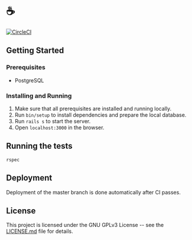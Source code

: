 # ☕️
[![CircleCI](https://circleci.com/gh/jamescmartinez/coffee.svg?style=svg)](https://circleci.com/gh/jamescmartinez/coffee)

## Getting Started

### Prerequisites

* PostgreSQL

### Installing and Running

1. Make sure that all prerequisites are installed and running locally.
1. Run `bin/setup` to install dependencies and prepare the local database.
1. Run `rails s` to start the server.
1. Open `localhost:3000` in the browser.

## Running the tests

```
rspec
```

## Deployment

Deployment of the master branch is done automatically after CI passes.

## License

This project is licensed under the GNU GPLv3 License -- see the
[LICENSE.md](LICENSE.md) file for details.
